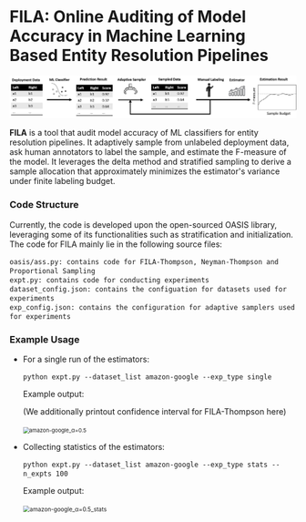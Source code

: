 # FILA: Online Auditing of Model Accuracy in Machine Learning Based Entity Resolution Pipelines

![overview](overview.png)

**FILA** is a tool that audit model accuracy of ML classifiers for entity resolution pipelines. It adaptively sample from unlabeled deployment data, ask human annotators to label the sample, and estimate the F-measure of the model. It leverages the delta method and stratified sampling to derive a sample allocation that approximately minimizes the estimator's variance under finite labeling budget.

### Code Structure

Currently, the code is developed upon the open-sourced OASIS library, leveraging some of its functionalities such as stratification and initialization.  The code for FILA mainly lie in the following source files:

```
oasis/ass.py: contains code for FILA-Thompson, Neyman-Thompson and Proportional Sampling
expt.py: contains code for conducting experiments
dataset_config.json: contains the configuation for datasets used for experiments
exp_config.json: contains the configuration for adaptive samplers used for experiments
```

### Example Usage

* For a single run of the estimators:

  ```
  python expt.py --dataset_list amazon-google --exp_type single
  ```

  Example output:

  (We additionally printout confidence interval for FILA-Thompson here)

  <img src="amazon-google_α=0.5.png" alt="amazon-google_α=0.5" style="zoom:67%;" />

* Collecting statistics of the estimators:

  ```
  python expt.py --dataset_list amazon-google --exp_type stats --n_expts 100
  ```

  Example output:

  <img src="amazon-google_α=0.5_stats.png" alt="amazon-google_α=0.5_stats" style="zoom:72%;" />
